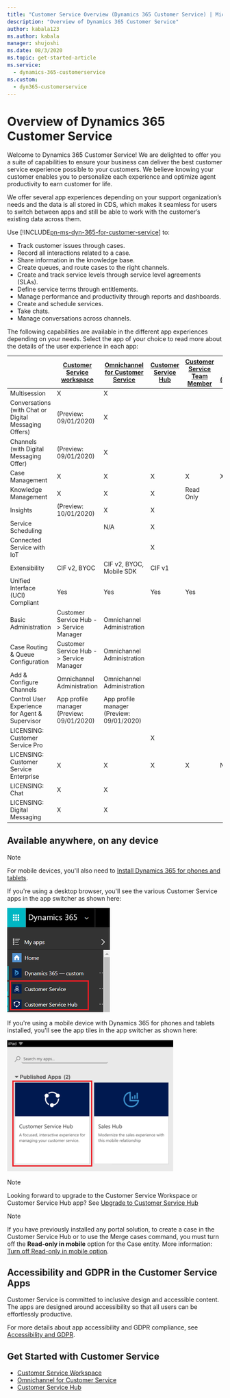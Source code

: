 ```yaml
---
title: "Customer Service Overview (Dynamics 365 Customer Service) | MicrosoftDocs"
description: "Overview of Dynamics 365 Customer Service"
author: kabala123
ms.author: kabala
manager: shujoshi
ms.date: 08/3/2020
ms.topic: get-started-article
ms.service: 
  - dynamics-365-customerservice
ms.custom: 
  - dyn365-customerservice
---
```


# Overview of Dynamics 365 Customer Service

Welcome to Dynamics 365 Customer Service! We are delighted to offer you a suite of capabilities to ensure your business can deliver the best customer service experience possible to your customers. We believe knowing your customer enables you to personalize each experience and optimize agent productivity to earn customer for life. 

We offer several app experiences depending on your support organization’s needs and the data is all stored in CDS, which makes it seamless for users to switch between apps and still be able to work with the customer’s existing data across them. 

Use [!INCLUDE[pn-ms-dyn-365-for-customer-service](../includes/pn-ms-dyn-365-for-customer-service.md)] to:

- Track customer issues through cases.
- Record all interactions related to a case.
- Share information in the knowledge base.
- Create queues, and route cases to the right channels.
- Create and track service levels through service level agreements (SLAs). 
- Define service terms through entitlements.
- Manage performance and productivity through reports and dashboards.
- Create and schedule services.
- Take chats. 
- Manage conversations across channels.

The following capabilities are available in the different app experiences depending on your needs. Select the app of your choice to read more about the details of the user experience in each app: 


|   | [Customer Service workspace](csw-overview.md) | [Omnichannel for Customer Service](../omnichannel/introduction-omnichannel.md) | [Customer Service Hub](user-guide-customer-service-hub.md) | [Customer Service Team Member](customer-service-team-member.md) | [Customer Service app (deprecating)](user-guide-customer-service.md) |
|---------------------------------------------------------------------|------------|------------|------------|------------|------------|
| Multisession          | X | X |  |  |  |
| Conversations (with Chat or Digital Messaging Offers)  | (Preview: 09/01/2020) | X |  |  |  |
| Channels (with Digital Messaging Offer)  | (Preview: 09/01/2020) | X |  |  |  |
| Case Management  | X |  X  |  X  |  X  |  X  |
| Knowledge Management  |  X  |  X  |  X  | Read Only |  |
| Insights  | (Preview: 10/01/2020) | X | X |  |  |
| Service Scheduling  |  | N/A | X |  |  |
| Connected Service with IoT  |  |  | X  |  |  |
| Extensibility  | CIF v2, BYOC | CIF v2, BYOC, Mobile SDK | CIF v1 |  |  |
| Unified Interface (UCI) Compliant  | Yes | Yes | Yes | Yes |  |
| Basic Administration  | Customer Service Hub -> Service Manager | Omnichannel Administration |  |  |  |
| Case Routing & Queue Configuration  | Customer Service Hub -> Service Manager | Omnichannel Administration |  |  |  |
| Add & Configure Channels  | Omnichannel Administration  | Omnichannel Administration |  |  |  |
| Control User Experience for Agent & Supervisor | App profile manager (Preview: 09/01/2020) | App profile manager (Preview: 09/01/2020) |  |  |  |
| LICENSING: Customer Service Pro  |   |  | X |  |  |
| LICENSING: Customer Service Enterprise  | X  | X | X  | X | N/A |
| LICENSING: Chat  | X  | X |  |  |  |
| LICENSING: Digital Messaging  | X  | X |  |  |  |

##   Available anywhere, on any device

> [!NOTE]
> For mobile devices, you'll also need to [Install Dynamics 365 for phones and tablets](../mobile-app/Install-Dynamics-365-for-phones-and-tablets.md).

If you're using a desktop browser, you'll see the various Customer Service apps in the app switcher as shown here:

![open-sitemap](media/open-csh-sitemap-overview.png "Customer Service Hub sitemap")

If you're using a mobile device with Dynamics 365 for phones and tablets installed, you'll see the app tiles in the app switcher as shown here:

![csh-mobile](media/ChooseAnApp_1.png "Customer Service Hub on mobile")

> [!NOTE]
> Looking forward to upgrade to the Customer Service Workspace or Customer Service Hub app? See [Upgrade to Customer Service Hub](upgrade-ish-csh.md)

> [!NOTE]
> If you have previously installed any portal solution, to create a case in the Customer Service Hub or to use the Merge cases command, you must turn off the **Read-only in mobile** option for the Case entity. More information: [Turn off Read-only in mobile option](../customerengagement/on-premises/customize/edit-entities.md#enable-or-disable-entity-options).

## Accessibility and GDPR in the Customer Service Apps 

Customer Service is committed to inclusive design and accessible content. The apps are designed around accessibility so that all users can be effortlessly productive.

For more details about app accessibility and GDPR compliance, see [Accessibility and GDPR](user-guide-customer-service-hub.md#accessibility-and-gdpr).

## Get Started with Customer Service

 - [Customer Service Workspace](xxxx.md)
 - [Omnichannel for Customer Service](xxx.md)
 - [Customer Service Hub](xxxx.md)




